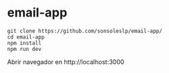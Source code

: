 # email-app

```
git clone https://github.com/sonsoleslp/email-app/
cd email-app
npm install
npm run dev
```
Abrir navegador en http://localhost:3000
